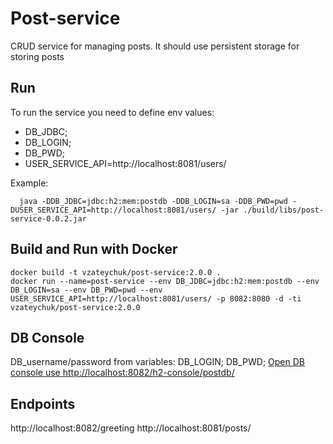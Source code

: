 # Post-service

CRUD service for managing posts. It should use persistent storage for storing posts

## Run
To run the service you need to define env values: 
- DB_JDBC; 
- DB_LOGIN;
- DB_PWD;
- USER_SERVICE_API=http://localhost:8081/users/

Example:
```shell
  java -DDB_JDBC=jdbc:h2:mem:postdb -DDB_LOGIN=sa -DDB_PWD=pwd -DUSER_SERVICE_API=http://localhost:8081/users/ -jar ./build/libs/post-service-0.0.2.jar
```

## Build and Run with Docker
```shell
docker build -t vzateychuk/post-service:2.0.0 .
docker run --name=post-service --env DB_JDBC=jdbc:h2:mem:postdb --env DB_LOGIN=sa --env DB_PWD=pwd --env USER_SERVICE_API=http://localhost:8081/users/ -p 8082:8080 -d -ti vzateychuk/post-service:2.0.0
```


## DB Console
DB_username/password from variables: DB_LOGIN; DB_PWD;
[Open DB console use http://localhost:8082/h2-console/postdb/](http://localhost:8082/h2-console/postdb/)

## Endpoints
http://localhost:8082/greeting
http://localhost:8081/posts/